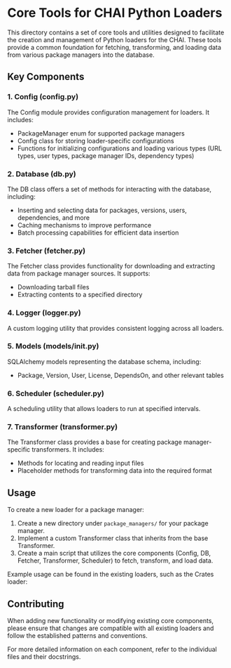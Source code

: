 # Core Tools for CHAI Python Loaders

This directory contains a set of core tools and utilities designed to facilitate the
creation and management of Python loaders for the CHAI. These tools provide a common
foundation for fetching, transforming, and loading data from various package managers
into the database.

## Key Components

### 1. Config (config.py)

The Config module provides configuration management for loaders. It includes:

- PackageManager enum for supported package managers
- Config class for storing loader-specific configurations
- Functions for initializing configurations and loading various types (URL types,
  user types, package manager IDs, dependency types)

### 2. Database (db.py)

The DB class offers a set of methods for interacting with the database, including:

- Inserting and selecting data for packages, versions, users, dependencies, and more
- Caching mechanisms to improve performance
- Batch processing capabilities for efficient data insertion

### 3. Fetcher (fetcher.py)

The Fetcher class provides functionality for downloading and extracting data from package manager sources. It supports:

- Downloading tarball files
- Extracting contents to a specified directory

### 4. Logger (logger.py)

A custom logging utility that provides consistent logging across all loaders.

### 5. Models (models/**init**.py)

SQLAlchemy models representing the database schema, including:

- Package, Version, User, License, DependsOn, and other relevant tables

### 6. Scheduler (scheduler.py)

A scheduling utility that allows loaders to run at specified intervals.

### 7. Transformer (transformer.py)

The Transformer class provides a base for creating package manager-specific transformers. It includes:

- Methods for locating and reading input files
- Placeholder methods for transforming data into the required format

## Usage

To create a new loader for a package manager:

1. Create a new directory under `package_managers/` for your package manager.
2. Implement a custom Transformer class that inherits from the base Transformer.
3. Create a main script that utilizes the core components (Config, DB, Fetcher, Transformer, Scheduler) to fetch, transform, and load data.

Example usage can be found in the existing loaders, such as the Crates loader:

## Contributing

When adding new functionality or modifying existing core components, please ensure that changes are compatible with all existing loaders and follow the established patterns and conventions.

For more detailed information on each component, refer to the individual files and their docstrings.
